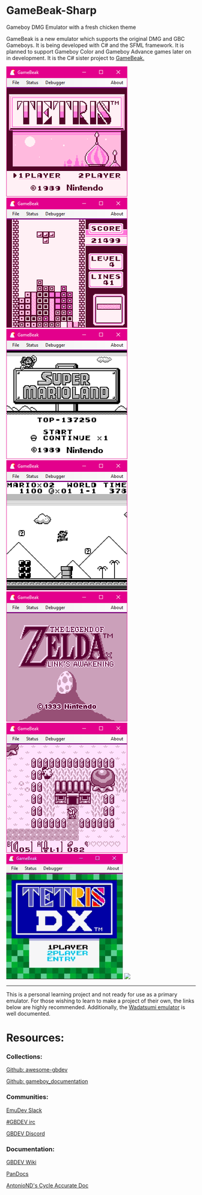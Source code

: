 # GameBeak-Sharp
Gameboy DMG Emulator with a fresh chicken theme

GameBeak is a new emulator which supports the original DMG and GBC Gameboys. It is being developed with C# and the SFML framework.
It is planned to support Gameboy Color and Gameboy Advance games later on in development. It is the C# sister project to [GameBeak.](https://github.com/Daniel-McCarthy/GameBeak)

![ ](https://github.com/Daniel-McCarthy/GameBeak-Sharp/blob/master/Preview%20Images/GameBeak%20Preview-1.png)
![ ](https://github.com/Daniel-McCarthy/GameBeak-Sharp/blob/master/Preview%20Images/GameBeak%20Preview-2.png)
![ ](https://github.com/Daniel-McCarthy/GameBeak-Sharp/blob/master/Preview%20Images/GameBeak%20Preview-3.png)
![ ](https://github.com/Daniel-McCarthy/GameBeak-Sharp/blob/master/Preview%20Images/GameBeak%20Preview-4.png)
![ ](https://github.com/Daniel-McCarthy/GameBeak-Sharp/blob/master/Preview%20Images/GameBeak%20Preview-5.png)
![ ](https://github.com/Daniel-McCarthy/GameBeak-Sharp/blob/master/Preview%20Images/GameBeak%20Preview-6.png)
![ ](https://github.com/Daniel-McCarthy/GameBeak-Sharp/blob/master/Preview%20Images/GameBeak%20Preview-7.gif)
![ ](https://github.com/Daniel-McCarthy/GameBeak-Sharp/blob/master/Preview%20Images/GameBeak%20Preview-8.gif)

---
This is a personal learning project and not ready for use as a primary emulator.
For those wishing to learn to make a project of their own, the links below are highly
recommended. Additionally, the [Wadatsumi emulator](https://github.com/mehcode/wadatsumi) is well documented.

# Resources:

### Collections:
[Github: awesome-gbdev](https://github.com/avivace/awesome-gbdev)

[Github: gameboy_documentation](https://github.com/h3nnn4n/gameboy_documentation)

### Communities:
[EmuDev Slack](https://emudev.slack.com/)

[#GBDEV irc](https://kiwiirc.com/client/irc.efnet.org/gbdev)

[GBDEV Discord](https://discord.gg/gpBxq85)

### Documentation:
[GBDEV Wiki](http://gbdev.gg8.se/wiki/articles/Main_Page)

[PanDocs](http://bgb.bircd.org/pandocs.htm)

[AntonioND's Cycle Accurate Doc](https://github.com/AntonioND/giibiiadvance/blob/master/docs/TCAGBD.pdf)
